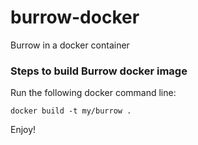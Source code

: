 # burrow-docker
Burrow in a docker container


### Steps to build Burrow docker image

Run the following docker command line:

```
docker build -t my/burrow .
```

Enjoy!

